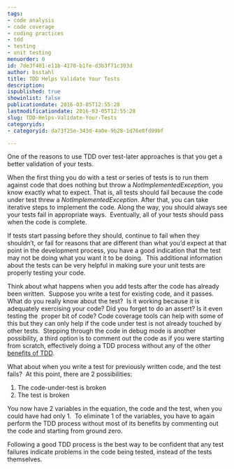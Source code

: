 ```yaml
---
tags:
- code analysis
- code coverage
- coding practices
- tdd
- testing
- unit testing
menuorder: 0
id: 7de3f401-e11b-4170-b1fe-d3b3f71c303d
author: bsstahl
title: TDD Helps Validate Your Tests
description: 
ispublished: true
showinlist: false
publicationdate: 2016-03-05T12:55:28
lastmodificationdate: 2016-03-05T12:55:28
slug: TDD-Helps-Validate-Your-Tests
categoryids:
- categoryid: da73f25e-343d-4a0e-9b28-1d76e8fd99bf

---
```


One of the reasons to use TDD over test-later approaches is that you get a better validation of your tests.

When the first thing you do with a test or series of tests is to run them against code that does nothing but throw a *NotImplementedException*, you know exactly what to expect. That is, all tests should fail because the code under test threw a *NotImplementedException*. After that, you can take iterative steps to implement the code. Along the way, you should always see your tests fail in appropriate ways.  Eventually, all of your tests should pass when the code is complete.

If tests start passing before they should, continue to fail when they shouldn’t, or fail for reasons that are different than what you’d expect at that point in the development process, you have a good indication that the test may not be doing what you want it to be doing.  This additional information about the tests can be very helpful in making sure your unit tests are properly testing your code.

Think about what happens when you add tests after the code has already been written.  Suppose you write a test for existing code, and it passes.  What do you really know about the test?  Is it working because it is adequately exercising your code? Did you forget to do an assert? Is it even testing the  proper bit of code? Code coverage tools can help with some of this but they can only help if the code under test is not already touched by other tests.  Stepping through the code in debug mode is another possibility, a third option is to comment out the code as if you were starting from scratch, effectively doing a TDD process without any of the other [benefits of TDD](http://www.cognitiveinheritance.com/page/Unit-Testing-and-TDD-FAQ.aspx).

What about when you write a test for previously written code, and the test fails?  At this point, there are 2 possibilities:

1. The code-under-test is broken
2. The test is broken


You now have 2 variables in the equation, the code and the test, when you could have had only 1.  To eliminate 1 of the variables, you have to again perform the TDD process without most of its benefits by commenting out the code and starting from ground zero.

Following a good TDD process is the best way to be confident that any test failures indicate problems in the code being tested, instead of the tests themselves.

